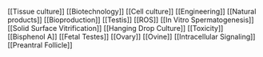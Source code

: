 [[Tissue culture]]
[[Biotechnology]]
[[Cell culture]]
[[Engineering]]
[[Natural products]]
[[Bioproduction]]
[[Testis]]
[[ROS]]
[[In Vitro Spermatogenesis]]
[[Solid Surface Vitrification]]
[[Hanging Drop Culture]]
[[Toxicity]]
[[Bisphenol A]]
[[Fetal Testes]]
[[Ovary]]
[[Ovine]]
[[Intracellular Signaling]]
[[Preantral Follicle]]
